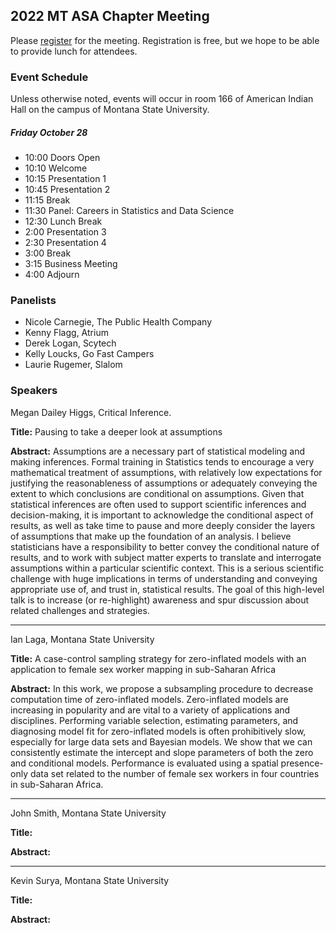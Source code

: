 ## 2022 MT ASA Chapter Meeting

Please [register](https://docs.google.com/forms/d/e/1FAIpQLSdT8WbChO4p07HLO4QAZJOPYwHE8kv1Vux3pbRgh9E2UfZ4fA/viewform?usp=sf_link) for the meeting. Registration is free, but we hope to be able to provide lunch for attendees.

### Event Schedule
Unless otherwise noted, events will occur in room 166 of American Indian Hall on the campus of Montana State University.

##### Friday October 28
- 10:00 Doors Open
- 10:10 Welcome
- 10:15 Presentation 1
- 10:45 Presentation 2
- 11:15 Break
- 11:30 Panel: Careers in Statistics and Data Science
- 12:30 Lunch Break
- 2:00 Presentation 3
- 2:30 Presentation 4
- 3:00 Break
- 3:15 Business Meeting
- 4:00 Adjourn


### Panelists

- Nicole Carnegie, The Public Health Company
- Kenny Flagg, Atrium
- Derek Logan, Scytech
- Kelly Loucks, Go Fast Campers
- Laurie Rugemer, Slalom

### Speakers

Megan Dailey Higgs, Critical Inference. 

__Title:__ Pausing to take a deeper look at assumptions

__Abstract:__ Assumptions are a necessary part of statistical modeling and making inferences.  Formal training in Statistics tends to encourage a very mathematical treatment of assumptions, with relatively low expectations for justifying the reasonableness of assumptions or adequately conveying the extent to which conclusions are conditional on assumptions.  Given that statistical inferences are often used to support scientific inferences and decision-making, it is important to acknowledge the conditional aspect of results, as well as take time to pause and more deeply consider the layers of assumptions that make up the foundation of an analysis.  I believe statisticians have a responsibility to better convey the conditional nature of results, and to work with subject matter experts to translate and interrogate assumptions within a particular scientific context.  This is a serious scientific challenge with huge implications in terms of understanding and conveying appropriate use of, and trust in, statistical results.  The goal of this high-level talk is to increase (or re-highlight) awareness and spur discussion about related challenges and strategies.

---

Ian Laga, Montana State University

__Title:__ A case-control sampling strategy for zero-inflated models with an application to female sex worker mapping in sub-Saharan Africa

__Abstract:__ In this work, we propose a subsampling procedure to decrease computation time of zero-inflated models. Zero-inflated models are increasing in popularity and are vital to a variety of applications and disciplines. Performing variable selection, estimating parameters, and diagnosing model fit for zero-inflated models is often prohibitively slow, especially for large data sets and Bayesian models. We show that we can consistently estimate the intercept and slope parameters of both the zero and conditional models. Performance is evaluated using a spatial presence-only data set related to the number of female sex workers in four countries in sub-Saharan Africa.

---

John Smith, Montana State University

__Title:__

__Abstract:__ 

---

Kevin Surya, Montana State University

__Title:__

__Abstract:__ 

